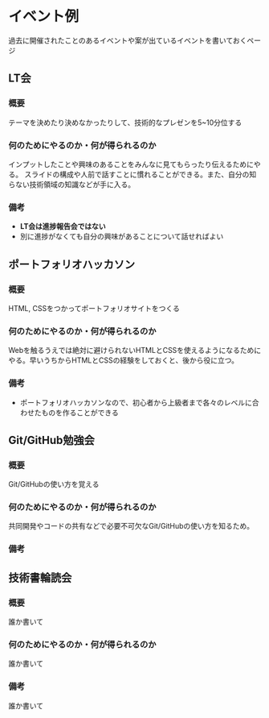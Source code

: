# イベント例
過去に開催されたことのあるイベントや案が出ているイベントを書いておくページ

## LT会
### 概要
テーマを決めたり決めなかったりして、技術的なプレゼンを5~10分位する
### 何のためにやるのか・何が得られるのか
インプットしたことや興味のあることをみんなに見てもらったり伝えるためにやる。
スライドの構成や人前で話すことに慣れることができる。また、自分の知らない技術領域の知識などが手に入る。
### 備考
- **LT会は進捗報告会ではない**
- 別に進捗がなくても自分の興味があることについて話せればよい

## ポートフォリオハッカソン
### 概要
HTML, CSSをつかってポートフォリオサイトをつくる
### 何のためにやるのか・何が得られるのか
Webを触るうえでは絶対に避けられないHTMLとCSSを使えるようになるためにやる。早いうちからHTMLとCSSの経験をしておくと、後から役に立つ。
### 備考
- ポートフォリオハッカソンなので、初心者から上級者まで各々のレベルに合わせたものを作ることができる

## Git/GitHub勉強会
### 概要
Git/GitHubの使い方を覚える
### 何のためにやるのか・何が得られるのか
共同開発やコードの共有などで必要不可欠なGit/GitHubの使い方を知るため。
### 備考

## 技術書輪読会
### 概要
誰か書いて
### 何のためにやるのか・何が得られるのか
誰か書いて
### 備考
誰か書いて